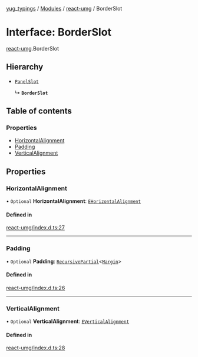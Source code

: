 [yug_typings](../README.md) / [Modules](../modules.md) / [react-umg](../modules/react_umg.md) / BorderSlot

# Interface: BorderSlot

[react-umg](../modules/react_umg.md).BorderSlot

## Hierarchy

- [`PanelSlot`](react_umg.PanelSlot.md)

  ↳ **`BorderSlot`**

## Table of contents

### Properties

- [HorizontalAlignment](react_umg.BorderSlot.md#horizontalalignment)
- [Padding](react_umg.BorderSlot.md#padding)
- [VerticalAlignment](react_umg.BorderSlot.md#verticalalignment)

## Properties

### HorizontalAlignment

• `Optional` **HorizontalAlignment**: [`EHorizontalAlignment`](../enums/ue_ue.EHorizontalAlignment.md)

#### Defined in

[react-umg/index.d.ts:27](https://github.com/YugMetaverse/yug_typings/blob/b7d9b19/react-umg/index.d.ts#L27)

___

### Padding

• `Optional` **Padding**: [`RecursivePartial`](../modules/react_umg.md#recursivepartial)<[`Margin`](../classes/ue_ue.Margin.md)\>

#### Defined in

[react-umg/index.d.ts:26](https://github.com/YugMetaverse/yug_typings/blob/b7d9b19/react-umg/index.d.ts#L26)

___

### VerticalAlignment

• `Optional` **VerticalAlignment**: [`EVerticalAlignment`](../enums/ue_ue.EVerticalAlignment.md)

#### Defined in

[react-umg/index.d.ts:28](https://github.com/YugMetaverse/yug_typings/blob/b7d9b19/react-umg/index.d.ts#L28)

